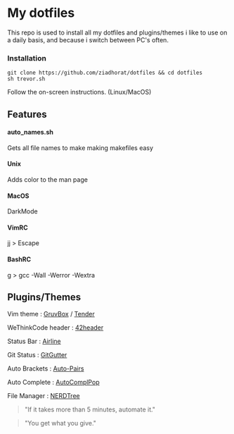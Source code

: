 # My dotfiles

This repo is used to install all my dotfiles and plugins/themes i like to use on a daily basis, and because i switch between PC's often.
### Installation
```
git clone https://github.com/ziadhorat/dotfiles && cd dotfiles
sh trevor.sh
```
Follow the on-screen instructions. (Linux/MacOS)
## Features
#### auto_names.sh
Gets all file names to make making makefiles easy
#### Unix
Adds color to the man page
#### MacOS
DarkMode
#### VimRC
jj > Escape
#### BashRC
g > gcc -Wall -Werror -Wextra
## Plugins/Themes
Vim theme :  [GruvBox](https://github.com/morhetz/gruvbox)  /  [Tender](https://github.com/jacoborus/tender.vim)

WeThinkCode header :  [42header](https://github.com/pbondoer/vim-42header) 

Status Bar :  [Airline](https://github.com/vim-airline/vim-airline)

Git Status :  [GitGutter](https://github.com/airblade/vim-gitgutter)

Auto Brackets :  [Auto-Pairs](https://github.com/jiangmiao/auto-pairs)

Auto Complete :  [AutoComplPop](https://github.com/vim-scripts/AutoComplPop)

File Manager :  [NERDTree](https://github.com/scrooloose/nerdtree)

>"If it takes more than 5 minutes, automate it."

>"You get what you give."
